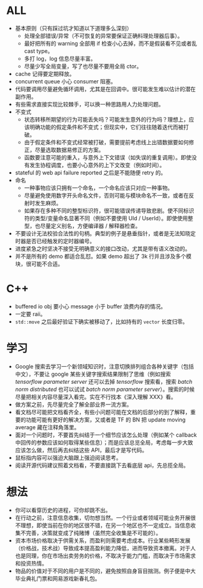 # ALL

- 基本原则（只有踩过坑才知道以下道理多么深刻）
  - 处理全部错误/异常（不可恢复的异常要保证正确料理处理器后事）。
  - 最好把所有的 warning 全部用 if 检查小心去掉，而不是假装看不见或者乱 cast type。
  - 多打 log，log 信息尽量丰富。
  - 尽量少写全局变量，写了也尽量不要用全局 ctor。
- cache 记得要定期释放。
- concurrent queue 小心 consumer 阻塞。
- 代码要调用尽量避免循环调用，尤其是在回调中。很可能发生难以估计的潜在副作用。
- 有些需求直接实现比较棘手，可以换一种思路用人力处理问题。
- 不变式
  - 状态转移所期望的行为可能丢失吗？可能发生意外的行为吗？理想上，应该明确功能的假定条件和不变式；但现实中，它们往往随着迭代而被打破。
  - 由于假定条件和不变式经常被打破，需要提前考虑线上出错数据要如何修正，尽量选取数据易修正的方案。
  - 函数要注意可能的重入，与意外上下文错误（如失误的重复调用）。即使没有发生协程调度，也要小心意外的上下文改变（例如时间）。
- stateful 的 web api failure reported 之后是不能随便 retry 的。
- 命名
  - 一种事物应该只拥有一个命名，一个命名应该只对应一种事物。
  - 尽量避免使用数字开头命名文件，否则可能与模块命名不一致，或者在反射时发生麻烦。
  - 如果存在多种不同的整型标识符，很可能错误传递导致悲剧。使不同标识符的类型/变量命名显著不同（例如不要使用 UId / UserId）。即使使用整型，也尽量定义别名，方便编译器 / 解释器检查。
- 不要设计无法校验合法性的句柄。典型的例子是悬垂指针，或者是无法知晓定时器是否已经触发的定时器编号。
- 进度紧急之时坚决不接受无明确意义的接口改动，尤其是带有语义改动的。
- 并不是所有的 demo 都适合乱怼。如果 demo 超出了 3k 行并且涉及多个模块，很可能不合适。

# C++

- buffered io obj 要小心 message 小于 buffer 浪费内存的情况。
- 一定要 raii。
- `std::move` 之后最好验证下确实被移动了，比如持有的 `vector` 长度归零。

# 学习

- Google 搜索去学习一个新领域知识时，注意切换排列组合各种关键字（包括中文），不要让 google 某些关键字搜索结果限制了思维（例如搜索 *tensorflow parameter server* 还可以去掉 *tensorflow* 搜索看，搜索 *batch norm distributed* 也可以试试 *batch norm parameter server*）。搜索的时候尽量把相关内容尽量深入看完。实在不行找本《深入理解 XXX》看。
- 做方案之前，先尽量完全了解全部业界一流方案。
- 看文档尽可能把文档看齐全，有些小问题可能在文档的后部分的到了解释，重要的功能可能有更好的解决方案，又或者是 TF 的 BN 把 update moving average 藏在注释角落里。
- 面对一个问题时，不要首先纠结于一个细节应该怎么处理（例如某个 callback 中回传的参数应该如何取得某些信息）；而是应该总览全局，考虑每一步大致应该怎么做，然后再去纠结这些 API，最后才是写代码。
- 鼠标指内容可以强迫大脑跟上强迫阅读思考。
- 阅读开源代码建议照着文档看，不要直接跳下去看底层 api，先总揽全局。

# 想法

- 你可以看穿历史的进程，可你却跳不出。
- 在行动之前，注意信息收集，切勿想当然。一个行业或者领域可能业务开展很不理想，即使当前在你的地区很不错，在另一个地区也不一定成立。当信息收集不完善，决策就变成了纯赌博（虽然完全收集是不可能的）。
- 资本市场价格取决于供需关系，而盈利则需要考虑成本。行业某些畸形发展（价格战，技术战）导致成本提高盈利能力降低，进而导致资本撤离。对于人也是同理，你在市场出卖劳务的价格，不取决于能力门槛，而取决于市场需求和投资热情。
- 物品的价值对于不同的用户是不同的，避免按照自身盲目揣测。例子便是中大毕业典礼门票和网易游戏新春礼包。